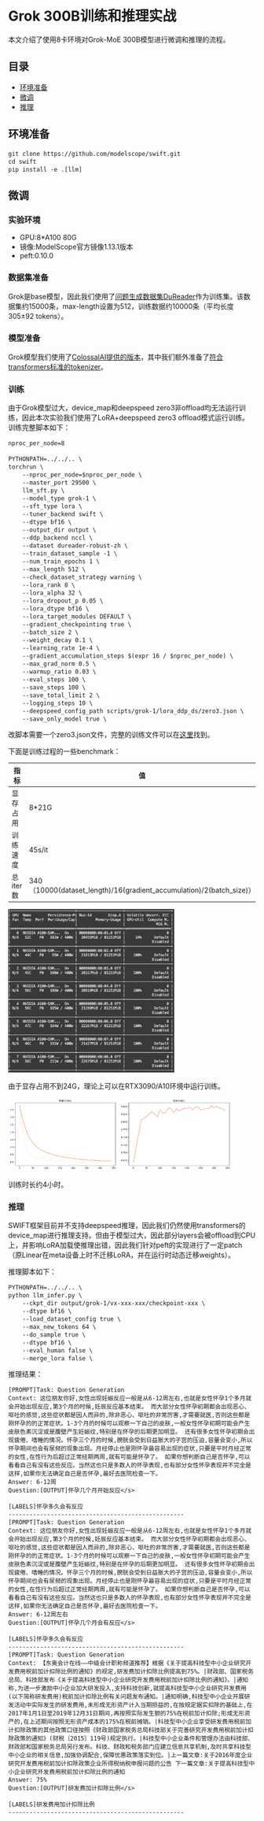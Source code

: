 
# Grok 300B训练和推理实战

本文介绍了使用8卡环境对Grok-MoE 300B模型进行微调和推理的流程。


## 目录
- [环境准备](#环境准备)
- [微调]()
- [推理]()

## 环境准备
```shell
git clone https://github.com/modelscope/swift.git
cd swift
pip install -e .[llm]
```

## 微调

### 实验环境

- GPU:8*A100 80G
- 镜像:ModelScope官方镜像1.13.1版本
- peft:0.10.0

### 数据集准备

Grok是base模型，因此我们使用了[问题生成数据集DuReader](https://www.modelscope.cn/datasets/modelscope/DuReader_robust-QG/summary)作为训练集。该数据集约15000条，max-length设置为512，训练数据约10000条（平均长度305±92 tokens）。

### 模型准备

Grok模型我们使用了[ColossalAI提供的版本](https://www.modelscope.cn/models/colossalai/grok-1-pytorch/summary)，其中我们额外准备了[符合transformers标准的tokenizer](https://www.modelscope.cn/models/AI-ModelScope/grok-1-tokenizer/summary)。

### 训练

由于Grok模型过大，device_map和deepspeed zero3非offload均无法运行训练，因此本次实验我们使用了LoRA+deepspeed zero3 offload模式运行训练。训练完整脚本如下：

```shell
nproc_per_node=8

PYTHONPATH=../../.. \
torchrun \
    --nproc_per_node=$nproc_per_node \
    --master_port 29500 \
    llm_sft.py \
    --model_type grok-1 \
    --sft_type lora \
    --tuner_backend swift \
    --dtype bf16 \
    --output_dir output \
    --ddp_backend nccl \
    --dataset dureader-robust-zh \
    --train_dataset_sample -1 \
    --num_train_epochs 1 \
    --max_length 512 \
    --check_dataset_strategy warning \
    --lora_rank 8 \
    --lora_alpha 32 \
    --lora_dropout_p 0.05 \
    --lora_dtype bf16 \
    --lora_target_modules DEFAULT \
    --gradient_checkpointing true \
    --batch_size 2 \
    --weight_decay 0.1 \
    --learning_rate 1e-4 \
    --gradient_accumulation_steps $(expr 16 / $nproc_per_node) \
    --max_grad_norm 0.5 \
    --warmup_ratio 0.03 \
    --eval_steps 100 \
    --save_steps 100 \
    --save_total_limit 2 \
    --logging_steps 10 \
    --deepspeed_config_path scripts/grok-1/lora_ddp_ds/zero3.json \
    --save_only_model true \
```

改脚本需要一个zero3.json文件，完整的训练文件可以在[这里](https://github.com/modelscope/swift/tree/main/examples/pytorch/llm/scripts/grok-1/lora_ddp_ds)找到。

下面是训练过程的一些benchmark：

| 指标     | 值                                                           |
| -------- | ------------------------------------------------------------ |
| 显存占用 | 8*21G                                                        |
| 训练速度 | 45s/it                                                       |
| 总iter数 | 340（10000(dataset_length)/16(gradient_accumulation)/2(batch_size)） |

<img src="../../resources/image-20240329122854204.png" alt="image-20240329122854204" style="zoom: 33%;" />

由于显存占用不到24G，理论上可以在RTX3090/A10环境中运行训练。

<img src="../../resources/grok_train_loss.png" alt="train_loss (1)" style="zoom:33%;" />

<img src="../../resources/grok_train_acc.png" alt="train_acc" style="zoom:33%;" />

训练时长约4小时。

### 推理

SWIFT框架目前并不支持deepspeed推理，因此我们仍然使用transformers的device_map进行推理支持。但由于模型过大，因此部分layers会被offload到CPU上，并影响LoRA加载使推理出错，因此我们针对peft的实现进行了一定patch（原Linear在meta设备上时不迁移LoRA，并在运行时动态迁移weights）。

推理脚本如下：

```shell
PYTHONPATH=../../.. \
python llm_infer.py \
	--ckpt_dir output/grok-1/vx-xxx-xxx/checkpoint-xxx \
	--dtype bf16 \
    --load_dataset_config true \
    --max_new_tokens 64 \
    --do_sample true \
    --dtype bf16 \
    --eval_human false \
    --merge_lora false \
```

推理结果：

```text
[PROMPT]Task: Question Generation
Context: 这位朋友你好,女性出现妊娠反应一般是从6-12周左右,也就是女性怀孕1个多月就会开始出现反应,第3个月的时候,妊辰反应基本结束。 而大部分女性怀孕初期都会出现恶心、呕吐的感觉,这些症状都是因人而异的,除非恶心、呕吐的非常厉害,才需要就医,否则这些都是刚怀孕的的正常症状。1-3个月的时候可以观察一下自己的皮肤,一般女性怀孕初期可能会产生皮肤色素沉淀或是腹壁产生妊娠纹,特别是在怀孕的后期更加明显。 还有很多女性怀孕初期会出现疲倦、嗜睡的情况。怀孕三个月的时候,膀胱会受到日益胀大的子宫的压迫,容量会变小,所以怀孕期间也会有尿频的现象出现。月经停止也是刚怀孕最容易出现的症状,只要是平时月经正常的女性,在性行为后超过正常经期两周,就有可能是怀孕了。 如果你想判断自己是否怀孕,可以看看自己有没有这些反应。当然这也只是多数人的怀孕表现,也有部分女性怀孕表现并不完全是这样,如果你无法确定自己是否怀孕,最好去医院检查一下。
Answer: 6-12周
Question:[OUTPUT]怀孕几个月开始反应</s>

[LABELS]怀孕多久会有反应
--------------------------------------------------
[PROMPT]Task: Question Generation
Context: 这位朋友你好,女性出现妊娠反应一般是从6-12周左右,也就是女性怀孕1个多月就会开始出现反应,第3个月的时候,妊辰反应基本结束。 而大部分女性怀孕初期都会出现恶心、呕吐的感觉,这些症状都是因人而异的,除非恶心、呕吐的非常厉害,才需要就医,否则这些都是刚怀孕的的正常症状。1-3个月的时候可以观察一下自己的皮肤,一般女性怀孕初期可能会产生皮肤色素沉淀或是腹壁产生妊娠纹,特别是在怀孕的后期更加明显。 还有很多女性怀孕初期会出现疲倦、嗜睡的情况。怀孕三个月的时候,膀胱会受到日益胀大的子宫的压迫,容量会变小,所以怀孕期间也会有尿频的现象出现。月经停止也是刚怀孕最容易出现的症状,只要是平时月经正常的女性,在性行为后超过正常经期两周,就有可能是怀孕了。 如果你想判断自己是否怀孕,可以看看自己有没有这些反应。当然这也只是多数人的怀孕表现,也有部分女性怀孕表现并不完全是这样,如果你无法确定自己是否怀孕,最好去医院检查一下。
Answer: 6-12周左右
Question:[OUTPUT]怀孕几个月会有反应</s>

[LABELS]怀孕多久会有反应
--------------------------------------------------
[PROMPT]Task: Question Generation
Context: 【东奥会计在线——中级会计职称频道推荐】根据《关于提高科技型中小企业研究开发费用税前加计扣除比例的通知》的规定,研发费加计扣除比例提高到75%。|财政部、国家税务总局、科技部发布《关于提高科技型中小企业研究开发费用税前加计扣除比例的通知》。|通知称,为进一步激励中小企业加大研发投入,支持科技创新,就提高科技型中小企业研究开发费用(以下简称研发费用)税前加计扣除比例有关问题发布通知。|通知明确,科技型中小企业开展研发活动中实际发生的研发费用,未形成无形资产计入当期损益的,在按规定据实扣除的基础上,在2017年1月1日至2019年12月31日期间,再按照实际发生额的75%在税前加计扣除;形成无形资产的,在上述期间按照无形资产成本的175%在税前摊销。|科技型中小企业享受研发费用税前加计扣除政策的其他政策口径按照《财政部国家税务总局科技部关于完善研究开发费用税前加计扣除政策的通知》(财税〔2015〕119号)规定执行。|科技型中小企业条件和管理办法由科技部、财政部和国家税务总局另行发布。科技、财政和税务部门应建立信息共享机制,及时共享科技型中小企业的相关信息,加强协调配合,保障优惠政策落实到位。|上一篇文章:关于2016年度企业研究开发费用税前加计扣除政策企业所得税纳税申报问题的公告 下一篇文章:关于提高科技型中小企业研究开发费用税前加计扣除比例的通知
Answer: 75%
Question:[OUTPUT]研发费加计扣除比例</s>

[LABELS]研发费用加计扣除比例
--------------------------------------------------
```
